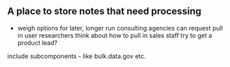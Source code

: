 ---
---

## A place to store notes that need processing


* weigh options for later, longer run consulting agencies can request 
pull in user researchers 
think about how to pull in sales staff 
try to get a product lead?  



include subcomponents - like bulk.data.gov etc.  
